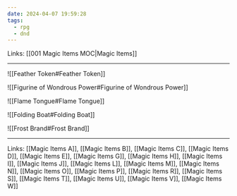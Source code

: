 ```yaml
---
date: 2024-04-07 19:59:28
tags:
  - rpg
  - dnd
---
```

Links: [[001 Magic Items MOC|Magic Items]]

---

![[Feather Token#Feather Token]]

![[Figurine of Wondrous Power#Figurine of Wondrous Power]]

![[Flame Tongue#Flame Tongue]]

![[Folding Boat#Folding Boat]]

![[Frost Brand#Frost Brand]]

---
 Links: [[Magic Items A]], [[Magic Items B]], [[Magic Items C]], [[Magic Items D]], [[Magic Items E]], [[Magic Items G]], [[Magic Items H]], [[Magic Items I]], [[Magic Items J]], [[Magic Items L]], [[Magic Items M]], [[Magic Items N]], [[Magic Items O]], [[Magic Items P]], [[Magic Items R]], [[Magic Items S]], [[Magic Items T]], [[Magic Items U]], [[Magic Items V]], [[Magic Items W]]